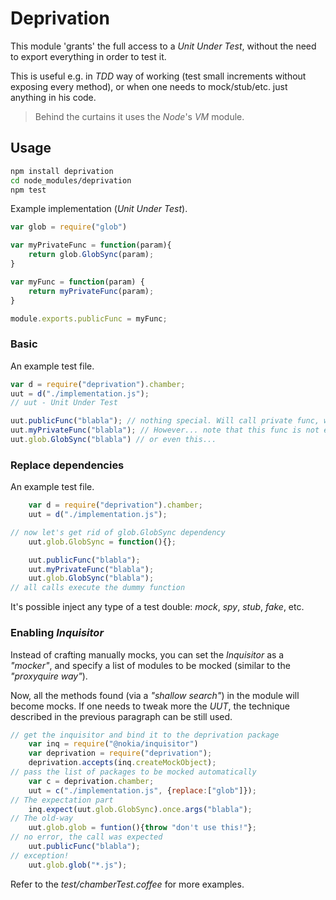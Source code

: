 # Deprivation

This module 'grants' the full access to a *Unit Under Test*, without the need to export everything in order to test it.

This is useful e.g. in *TDD* way of working (test small increments without exposing every method), or when one needs to
mock/stub/etc. just anything in his code.

 > Behind the curtains it uses the *Node*'s *VM* module.

## Usage

```bash
npm install deprivation
cd node_modules/deprivation
npm test
```


Example implementation (*Unit Under Test*).

```javascript
var glob = require("glob")

var myPrivateFunc = function(param){
    return glob.GlobSync(param);
}

var myFunc = function(param) {
    return myPrivateFunc(param);
}

module.exports.publicFunc = myFunc;
```

### Basic

An example test file.

```javascript
var d = require("deprivation").chamber;
uut = d("./implementation.js");
// uut - Unit Under Test

uut.publicFunc("blabla"); // nothing special. Will call private func, which calls the original glob.GlobSync.
uut.myPrivateFunc("blabla"); // However... note that this func is not exported, but still accessible in a test!
uut.glob.GlobSync("blabla") // or even this...
```

### Replace dependencies

An example test file.

```javascript
    var d = require("deprivation").chamber;
    uut = d("./implementation.js");

// now let's get rid of glob.GlobSync dependency
    uut.glob.GlobSync = function(){};

    uut.publicFunc("blabla");
    uut.myPrivateFunc("blabla");
    uut.glob.GlobSync("blabla");
// all calls execute the dummy function
```

It's possible inject any type of a test double: *mock*, *spy*, *stub*, *fake*, etc.

### Enabling *Inquisitor*

Instead of crafting manually mocks, you can set the *Inquisitor* as a *"mocker"*,
and specify a list of modules to be mocked (similar to the *"proxyquire way"*).

Now, all the methods found (via a *"shallow search"*) in the module will become mocks.
If one needs to tweak more the *UUT*, the technique described in the previous paragraph can be still used.

```javascript
// get the inquisitor and bind it to the deprivation package
    var inq = require("@nokia/inquisitor")
    var deprivation = require("deprivation");
    deprivation.accepts(inq.createMockObject);
// pass the list of packages to be mocked automatically
    var c = deprivation.chamber;
    uut = c("./implementation.js", {replace:["glob"]});
// The expectation part
    inq.expect(uut.glob.GlobSync).once.args("blabla");
// The old-way
    uut.glob.glob = funtion(){throw "don't use this!"};
// no error, the call was expected
    uut.publicFunc("blabla");
// exception!
    uut.glob.glob("*.js");

```

Refer to the *test/chamberTest.coffee* for more examples.
